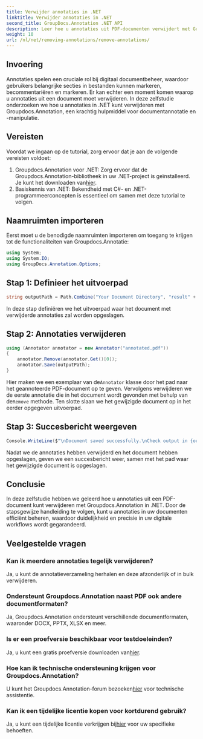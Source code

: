 ```yaml
---
title: Verwijder annotaties in .NET
linktitle: Verwijder annotaties in .NET
second_title: GroupDocs.Annotation .NET API
description: Leer hoe u annotaties uit PDF-documenten verwijdert met Groupdocs.Annotation in .NET. Vereenvoudig uw digitaal documentbeheerproces.
weight: 10
url: /nl/net/removing-annotations/remove-annotations/
---
```

## Invoering
Annotaties spelen een cruciale rol bij digitaal documentbeheer, waardoor gebruikers belangrijke secties in bestanden kunnen markeren, becommentariëren en markeren. Er kan echter een moment komen waarop u annotaties uit een document moet verwijderen. In deze zelfstudie onderzoeken we hoe u annotaties in .NET kunt verwijderen met Groupdocs.Annotation, een krachtig hulpmiddel voor documentannotatie en -manipulatie.
## Vereisten
Voordat we ingaan op de tutorial, zorg ervoor dat je aan de volgende vereisten voldoet:
1.  Groupdocs.Annotation voor .NET: Zorg ervoor dat de Groupdocs.Annotation-bibliotheek in uw .NET-project is geïnstalleerd. Je kunt het downloaden van[hier](https://releases.groupdocs.com/annotation/net/).
2. Basiskennis van .NET: Bekendheid met C#- en .NET-programmeerconcepten is essentieel om samen met deze tutorial te volgen.

## Naamruimten importeren
Eerst moet u de benodigde naamruimten importeren om toegang te krijgen tot de functionaliteiten van Groupdocs.Annotatie:
```csharp
using System;
using System.IO;
using GroupDocs.Annotation.Options;
```
## Stap 1: Definieer het uitvoerpad
```csharp
string outputPath = Path.Combine("Your Document Directory", "result" + Path.GetExtension("input.pdf"));
```
In deze stap definiëren we het uitvoerpad waar het document met verwijderde annotaties zal worden opgeslagen.
## Stap 2: Annotaties verwijderen
```csharp
using (Annotator annotator = new Annotator("annotated.pdf"))
{
    annotator.Remove(annotator.Get()[0]);
    annotator.Save(outputPath);
}
```
 Hier maken we een exemplaar van de`Annotator` klasse door het pad naar het geannoteerde PDF-document op te geven. Vervolgens verwijderen we de eerste annotatie die in het document wordt gevonden met behulp van de`Remove` methode. Ten slotte slaan we het gewijzigde document op in het eerder opgegeven uitvoerpad.
## Stap 3: Succesbericht weergeven
```csharp
Console.WriteLine($"\nDocument saved successfully.\nCheck output in {outputPath}.");
```
Nadat we de annotaties hebben verwijderd en het document hebben opgeslagen, geven we een succesbericht weer, samen met het pad waar het gewijzigde document is opgeslagen.

## Conclusie
In deze zelfstudie hebben we geleerd hoe u annotaties uit een PDF-document kunt verwijderen met Groupdocs.Annotation in .NET. Door de stapsgewijze handleiding te volgen, kunt u annotaties in uw documenten efficiënt beheren, waardoor duidelijkheid en precisie in uw digitale workflows wordt gegarandeerd.
## Veelgestelde vragen
### Kan ik meerdere annotaties tegelijk verwijderen?
Ja, u kunt de annotatieverzameling herhalen en deze afzonderlijk of in bulk verwijderen.
### Ondersteunt Groupdocs.Annotation naast PDF ook andere documentformaten?
Ja, Groupdocs.Annotation ondersteunt verschillende documentformaten, waaronder DOCX, PPTX, XLSX en meer.
### Is er een proefversie beschikbaar voor testdoeleinden?
 Ja, u kunt een gratis proefversie downloaden van[hier](https://releases.groupdocs.com/).
### Hoe kan ik technische ondersteuning krijgen voor Groupdocs.Annotation?
 U kunt het Groupdocs.Annotation-forum bezoeken[hier](https://forum.groupdocs.com/c/annotation/10) voor technische assistentie.
### Kan ik een tijdelijke licentie kopen voor kortdurend gebruik?
 Ja, u kunt een tijdelijke licentie verkrijgen bij[hier](https://purchase.groupdocs.com/temporary-license/) voor uw specifieke behoeften.
